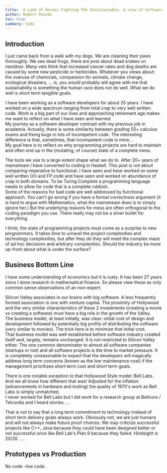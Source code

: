 ```yaml
---
title:  A Land of Heroes Fighting The Unsustainable. A view of Software Industry from Java to Haskell.
author: Robert Peszek
toc: true
summary: todo
---
```


## Introduction

I just came back from a walk with my dogs.  We are cleaning their paws thoroughly.  We see dead frogs, there are post about dead snakes on nextdoor. 
Many vets think that increased cancer rates and dog deaths are caused by some new pesticide or herbicides.  Whatever you views about: the overuse of chemicals, compassion for animals, climate change, ecological disasters, ... is, you would probably will agree with me that sustainability is something the human race does not do well.  What we do well is short term tangible goals.  

I have been working as a software developers for about 25 years.  I have worked on a wide spectrum ranging from total crap to very well written code. 
Work is a big part of our lives and approaching retirement age makes me want to reflect on what I have seen and learned.  
My journey as a software developer contrast with my previous job in academia.  Actually, there is some similarity between grading 50+ calculus exams
and fixing bugs in lots of incompetent code.  The interesting difference is that, sometimes, that incompetent code is mine...  
My goal here is to reflect on why programming projects are hard to maintain and often end up in the (mutating, of course) state of a complete mess.  

The tools we use to a large extent shape what we do to.  After 20+ years of mainstream I have converted to coding in Haskell. 
This post is not about comparing imperative to functional.  I have seen and have worked on some well written OO and FP code and have
seen and worked on abundance of crap in both domains. 
To be Turing Complete a programming language needs to allow for code that is a complete rubbish.   
Some of the reasons for bad code are well addressed by functional approach.  You can't go wrong if you have a formal correctness argument (it is hard to argue
with Mathematics, what the mainstream does is to simply ignore her.)
But the underlying reasons for mess are often orthogonal to the coding paradigm you use.  There really may not be a silver bullet for everything.

I think, the state of programming projects must come as a surprise to new programmers.  It takes time to unravel the project complexities and technology complexities, but after they do they will meet the complex maze of ad hoc decisions and arbitrary complexities. 
Should the industry be more up-front about what is under the surface?



## Business Bottom Line

I have some understanding of economics but it is rusty.  It has been 27 years since I done research in mathematical finance.  So please view these as only
common sense observations of an non-expert.  




Silicon Valley associates in our brains with big software.  A less frequently formed association is one with venture capital.  The proximity of Hollywood and 
the very similar characteristics of these 2 investments (creating a movie vs creating a software) must have a big role in the growth of the Valley.  
The business model, at least initially, was clear: initial cost of design and development followed by potentially big profits of distributing the software (very similar to movies).  The trick here is to minimize that initial cost.  
That business model was well established before software industry created itself and, largely, remains unchanged.  It is not restricted to Silicon Valley either. 
The one common denominator to almost all software companies (startups or not) and all software projects is the time to market pressure.
It is completely unreasonable to expect that the developers will magically address long term concerns (known as the low maintenance cost) if the management prioritizes short term cost and short term goals.  

There is one notable exception to that Hollywood Style model:  Bell Labs.  And we all know how different that was!
Adjusted for the inflation (advancements in hardware and tooling) the quality of 1970's work as Bell Labs is simply unmatched.   
I never worked for Bell Labs but I did work for a research group at Bellcore / Telcordia and I heard stories. ...

That is not to say that a long term commitment to technology instead of short term delivery goals always work.  Obviously not, we are just humans and will not always make future proof choices.  We may criticize successful projects like C++, Java because they could have been designed better or not successful once like Bell Lab's Plan 9 because they failed.  Hindsight is 20/20.   ....



## Prototypes vs Production







No code -low code.